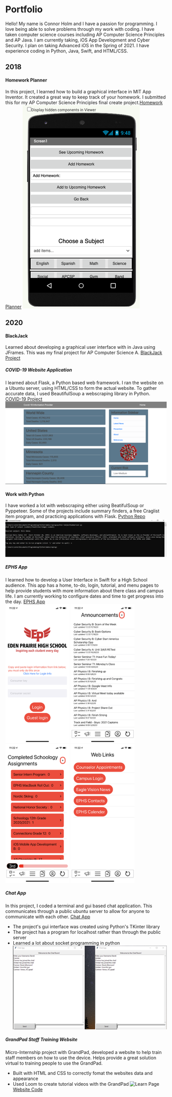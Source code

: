 # Portfolio
Hello! My name is Connor Holm and I have a passion for programming. I love being able to solve problems through my work with coding. I have taken computer science courses including AP Computer Science Principles and AP Java. I am currently taking, iOS App Development and Cyber Security. I plan on taking Advanced iOS in the Spring of 2021. I have experience coding in Python, Java, Swift, and HTML/CSS.
## 2018
#### Homework Planner
In this project, I learned how to build a graphical interface in MIT App Inventor. It created a great way to keep track of your homework. I submitted this for my AP Computer Science Principles final create project.[Homework Planner](https://github.com/connorholm/HomeworkPlanner)
![Planner UI](https://github.com/connorholm/HomeworkPlanner/blob/main/Screen%20Shot%202020-11-05%20at%2010.46.57%20AM.png)
## 2020
#### BlackJack
Learned about developing a graphical user interface with in Java using JFrames. This was my final project for AP Computer Science A.
[BlackJack Project](https://github.com/connorholm/BlackJack)

##### COVID-19 Website Application
I learned about Flask, a Python based web framework. I ran the website on a Ubuntu server, using HTML/CSS to form the actual website. To gather accurate data, I used BeautifulSoup a webscraping library in Python.
[COVID-19 Project](https://github.com/connorholm/Covid-19-Website)
![Website Homepage](https://github.com/connorholm/Covid-19-Website/blob/main/covidwebsite.png)

#### Work with Python
I have worked a lot with webscraping either using BeatifulSoup or Pyppeteer. Some of the projects include summary finders, a free Craglist item program, and practicing applications with Flask. [Python Repo](https://github.com/connorholm/Python)
![Subject Summary Finder](https://github.com/connorholm/Python/blob/master/Webscraping/SubjectSummary.png)
##### EPHS App
I learned how to develop a User Interface in Swift for a High School audience. This app has a home, to-do, login, tutorial, and menu pages to help provide students with more information about there class and campus life. I am currently working to configure dates and time to get progress into the day.
[EPHS App](https://github.com/connorholm/ephsapp2020/blob/main/README.md)
</br>
<img width=200 alt="logic screen" src="https://github.com/connorholm/ephsapp2020/blob/main/IMG_1017.PNG"> <img width=200 alt="announcements page" src="https://github.com/connorholm/ephsapp2020/blob/main/IMG_1016.PNG"> <img width=200 alt="assignments page" src="https://github.com/connorholm/ephsapp2020/blob/main/IMG_1015.PNG"> <img width=200 alt="web page" src="https://github.com/connorholm/ephsapp2020/blob/main/IMG_1014.PNG">
##### Chat App
In this project, I coded a terminal and gui based chat application. This communicates through a public ubuntu server to allow for anyone to communicate with each other. [Chat App](https://github.com/connorholm/ChatApp)
* The project's gui interface was created using Python's TKinter library
* The project has a program for localhost rather than through the public server
* Learned a lot about socket programming in python
![Chat App](https://github.com/connorholm/ChatApp/blob/main/ChatAppGUI.png)
##### GrandPad Staff Training Website
Micro-Internship project with GrandPad, developed a website to help train staff members on how to use the device. Helps provide a great solution virtual to training people to use the GrandPad.
</br>
* Built with HTML and CSS to correctly fomat the websites data and appearance
* Used Loom to create tutorial videos with the GrandPad
![Learn Page](https://github.com/connorholm/GrandPadTrainingWebsite/blob/main/Screen%20Shot%202021-01-04%20at%2010.07.05%20PM.png)
[Website Code](https://github.com/connorholm/GrandPadTrainingWebsite)
